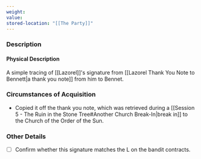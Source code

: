 ```yaml
---
weight: 
value: 
stored-location: "[[The Party]]"
---
```


### Description



#### Physical Description

A simple tracing of [[Lazorel]]'s  signature from [[Lazorel Thank You Note to Bennett|a thank you note]] from him to Bennet.

### Circumstances of Acquisition

- Copied it off the thank you note, which was retrieved during a [[Session 5 - The Ruin in the Stone Tree#Another Church Break-In|break in]] to the Church of the Order of the Sun.

### Other Details


- [ ] Confirm whether this signature matches the L on the bandit contracts.